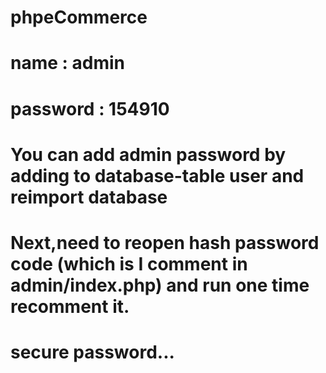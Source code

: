 # phpeCommerce
# name : admin
# password : 154910

# You can add admin password by adding to database-table user and reimport database
# Next,need to reopen hash password code (which is I comment in admin/index.php) and run one time recomment it.
# secure password...
